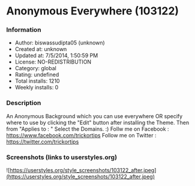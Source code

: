 # Anonymous Everywhere (103122)

### Information
- Author: biswassudipta05 (unknown)
- Created at: unknown
- Updated at: 7/5/2014, 1:50:59 PM
- License: NO-REDISTRIBUTION
- Category: global
- Rating: undefined
- Total installs: 1210
- Weekly installs: 0


### Description
An Anonymous Background which you can use everywhere OR specify where to use by clicking the "Edit" button after installing the Theme. Then from "Applies to : " Select the Domains. :)
Follw me on Facebook : https://www.facebook.com/trickortips
Follow me on Twitter : https://twitter.com/trickortips


### Screenshots (links to userstyles.org)
![https://userstyles.org/style_screenshots/103122_after.jpeg](https://userstyles.org/style_screenshots/103122_after.jpeg)


